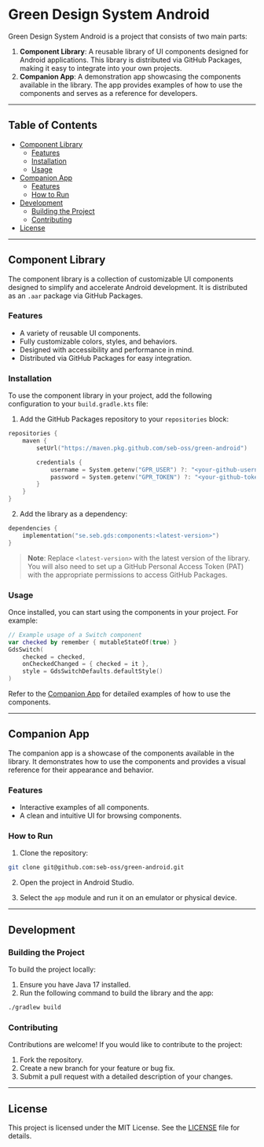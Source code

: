 # Green Design System Android

Green Design System Android is a project that consists of two main parts:

1. **Component Library**: A reusable library of UI components designed for Android applications. This library is distributed via GitHub Packages, making it easy to integrate into your own projects.
2. **Companion App**: A demonstration app showcasing the components available in the library. The app provides examples of how to use the components and serves as a reference for developers.

---

## Table of Contents

- [Component Library](#component-library)
  - [Features](#features)
  - [Installation](#installation)
  - [Usage](#usage)
- [Companion App](#companion-app)
  - [Features](#features-1)
  - [How to Run](#how-to-run)
- [Development](#development)
  - [Building the Project](#building-the-project)
  - [Contributing](#contributing)
- [License](#license)

---

## Component Library

The component library is a collection of customizable UI components designed to simplify and accelerate Android development. It is distributed as an `.aar` package via GitHub Packages.

### Features

- A variety of reusable UI components.
- Fully customizable colors, styles, and behaviors.
- Designed with accessibility and performance in mind.
- Distributed via GitHub Packages for easy integration.

### Installation

To use the component library in your project, add the following configuration to your `build.gradle.kts` file:

1. Add the GitHub Packages repository to your `repositories` block:

```kotlin
repositories {
    maven {
        setUrl("https://maven.pkg.github.com/seb-oss/green-android")

        credentials {
            username = System.getenv("GPR_USER") ?: "<your-github-username>"
            password = System.getenv("GPR_TOKEN") ?: "<your-github-token>"
        }
    }
}
```

2. Add the library as a dependency:

```kotlin
dependencies {
    implementation("se.seb.gds:components:<latest-version>")
}
```

> **Note**: Replace `<latest-version>` with the latest version of the library. You will also need to set up a GitHub Personal Access Token (PAT) with the appropriate permissions to access GitHub Packages.

### Usage

Once installed, you can start using the components in your project. For example:

```kotlin
// Example usage of a Switch component
var checked by remember { mutableStateOf(true) }
GdsSwitch(
    checked = checked,
    onCheckedChanged = { checked = it },
    style = GdsSwitchDefaults.defaultStyle()
)
```

Refer to the [Companion App](#companion-app) for detailed examples of how to use the components.

---

## Companion App

The companion app is a showcase of the components available in the library. It demonstrates how to use the components and provides a visual reference for their appearance and behavior.

### Features

- Interactive examples of all components.
- A clean and intuitive UI for browsing components.

### How to Run

1. Clone the repository:

```bash
git clone git@github.com:seb-oss/green-android.git
```

2. Open the project in Android Studio.

3. Select the `app` module and run it on an emulator or physical device.

---

## Development

### Building the Project

To build the project locally:

1. Ensure you have Java 17 installed.
2. Run the following command to build the library and the app:

```bash
./gradlew build
```

### Contributing

Contributions are welcome! If you would like to contribute to the project:

1. Fork the repository.
2. Create a new branch for your feature or bug fix.
3. Submit a pull request with a detailed description of your changes.

---

## License

This project is licensed under the MIT License. See the [LICENSE](LICENSE) file for details.